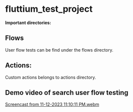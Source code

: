 # fluttium_test_project

**Important directories:**
## Flows
User flow tests can be find under the flows directory.

## Actions:
Custom actions belongs to actions directory.

## Demo video of search user flow testing

[Screencast from 11-12-2023 11:10:11 PM.webm](https://github.com/ijaz-at-studio93/fluttium_test_project/assets/148769465/3b09038c-3dfe-4ee0-92bf-c45343b25170)

